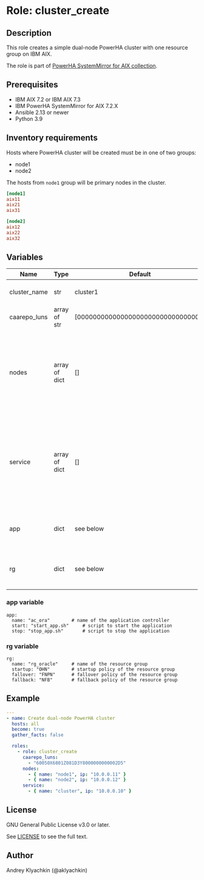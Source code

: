 # Role: cluster_create

## Description

This role creates a simple dual-node PowerHA cluster with one resource group on IBM AIX.

The role is part of [PowerHA SystemMirror for AIX collection](https://power-devops.github.io/powerha_aix).

## Prerequisites

- IBM AIX 7.2 or IBM AIX 7.3
- IBM PowerHA SystemMirror for AIX 7.2.X
- Ansible 2.13 or newer
- Python 3.9

## Inventory requirements

Hosts where PowerHA cluster will be created must be in one of two groups:

- node1
- node2

The hosts from `node1` group will be primary nodes in the cluster.

```toml
[node1]
aix11
aix21
aix31

[node2]
aix12
aix22
aix32
```

## Variables

| Name | Type | Default | Description |
| ---- | ---- | ------- | ----------- |
| cluster_name | str | cluster1 | Name of PowerHA cluster. |
| caarepo_luns | array of str | [00000000000000000000000000000000] | LDEV to create CAA repository. |
| nodes | array of dict | [] | Cluster nodes. Each item must have two fields: `name` for node's name and `ip` for IP address of the node. |
| service | array of dict | [] | Service IP labels. Each item must have two fields: `name` for the service label and `ip`for IP address of the service label. |
| app | dict | see below | Application controller resource in PowerHA clsuter. |
| rg | dict | see below | Resource group resource in PowerHA cluster. |

### app variable

```
app:
  name: "ac_ora" 		# name of the application controller
  start: "start_app.sh" 	# script to start the application
  stop: "stop_app.sh"		# script to stop the application
```

### rg variable

```
rg:
  name: "rg_oracle"		# name of the resource group
  startup: "OHN"		# startup policy of the resource group
  fallover: "FNPN"		# fallover policy of the resource group
  fallback: "NFB"		# fallback policy of the resource group
```

## Example

```yaml
---
- name: Create dual-node PowerHA cluster
  hosts: all
  become: true
  gather_facts: false

  roles:
    - role: cluster_create
      caarepo_luns:
        - "60050X6801Z081D3Y8000000000002D5"
      nodes:
        - { name: "node1", ip: "10.0.0.11" }
        - { name: "node2", ip: "10.0.0.12" }
      service:
        - { name: "cluster", ip: "10.0.0.10" }
```

## License

GNU General Public License v3.0 or later.

See [LICENSE](https://www.gnu.org/licenses/gpl-3.0.txt) to see the full text.


## Author

Andrey Klyachkin (@aklyachkin)
